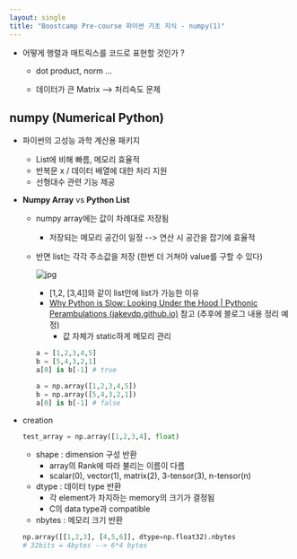 ```yaml
---
layout: single
title: "Boostcamp Pre-course 파이썬 기초 지식 - numpy(1)"
---
```

- 어떻게 행렬과 매트릭스를 코드로 표현할 것인가 ?

  - dot product, norm ...

  - 데이터가 큰 Matrix --> 처리속도 문제

## numpy (Numerical Python)

- 파이썬의 고성능 과학 계산용 패키지

  - List에 비해 빠름, 메모리 효율적
  - 반복문 x / 데이터 배열에 대한 처리 지원
  - 선형대수 관련 기능 제공

- **Numpy Array** vs **Python List**

  - numpy array에는 값이 차례대로 저장됨

    - 저장되는 메모리 공간이 일정 --> 연산 시 공간을 잡기에 효율적

  - 반면 list는 각각 주소값을 저장 (한번 더 거쳐야 value를 구할 수 있다)

    ![jpg](/assets/images/2022-01-07/20220107_132528494.jpg)

    

    - [1,2, [3,4]]와 같이 list안에 list가 가능한 이유
    - [Why Python is Slow: Looking Under the Hood | Pythonic Perambulations (jakevdp.github.io)](https://jakevdp.github.io/blog/2014/05/09/why-python-is-slow/)  참고 (추후에 블로그 내용 정리 예정)
      - 값 자체가 static하게 메모리 관리

    ```python
    a = [1,2,3,4,5]
    b = [5,4,3,2,1]
    a[0] is b[-1] # true
    ```

    ```python
    a = np.array([1,2,3,4,5])
    b = np.array([5,4,3,2,1])
    a[0] is b[-1] # false
    ```

- creation

  ```python
  test_array = np.array([1,2,3,4], float)
  ```

  - shape : dimension 구성 반환
    - array의 Rank에 따라 불리는 이름이 다름
    - scalar(0), vector(1), matrix(2), 3-tensor(3), n-tensor(n)
  - dtype : 데이터 type 반환
    - 각 element가 차지하는 memory의 크기가 결정됨
    - C의 data type과 compatible
  - nbytes : 메모리 크기 반환

  ```python
  np.array([[1,2,3], [4,5,6]], dtype=np.float32).nbytes 
  # 32bits = 4bytes --> 6*4 bytes 
  ```
